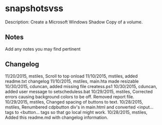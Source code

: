 snapshotsvss
============
Description: Create a Microsoft Windows Shadow Copy of a volume.

Notes
----
Add any notes you may find pertinent 

Changelog
----
11/20/2015, mstiles, Scroll to top onload
11/10/2015, mstiles, added readme.txt changelog
11/10/2015, mstiles, main.hta made resizable
10/30/2015, cduncan, added missing file createss.ps1
10/30/2015, cduncan, added user message to setscheduless.bat
10/29/2015, mstiles, Corrected errors causing background colors to be off. Removed report file.
10/29/2015, mstiles, Changed spacing of buttons to text.
10/28/2015, mstiles, Renumbered cdpbutton div's in main.html and converted <input... tags to <button... tags so that go local might work.
10/28/2015, mstiles, Added this readme.md with changelog information.
